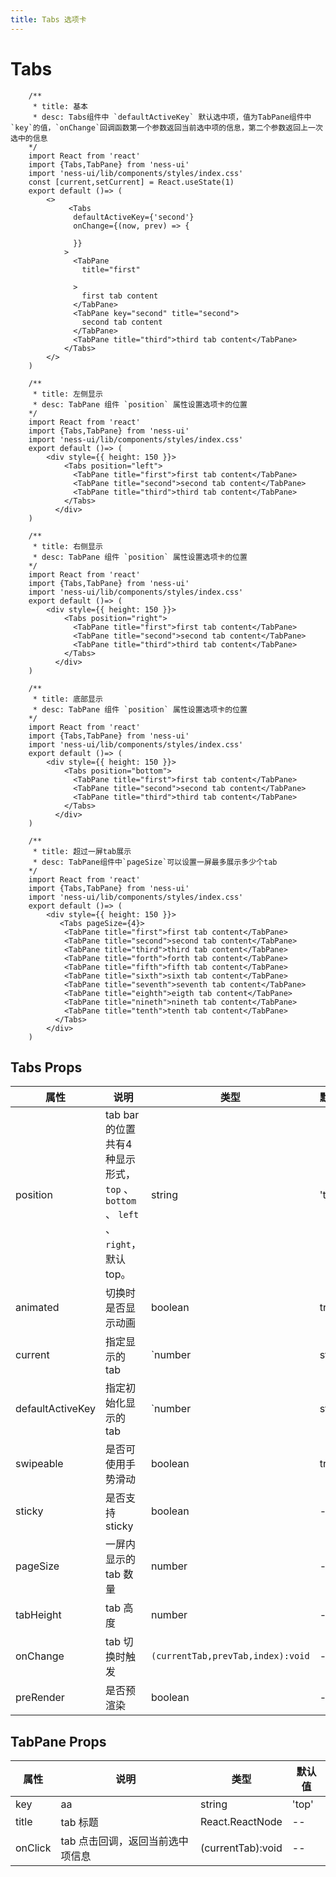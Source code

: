 ```yaml
---
title: Tabs 选项卡
---
```

# Tabs

``` tsx
    /**
     * title: 基本 
     * desc: Tabs组件中 `defaultActiveKey` 默认选中项，值为TabPane组件中`key`的值，`onChange`回调函数第一个参数返回当前选中项的信息，第二个参数返回上一次选中的信息
    */
    import React from 'react'
    import {Tabs,TabPane} from 'ness-ui'
    import 'ness-ui/lib/components/styles/index.css'
    const [current,setCurrent] = React.useState(1)
    export default ()=> (
        <>
             <Tabs
              defaultActiveKey={'second'}
              onChange={(now, prev) => {
                
              }}
            >
              <TabPane
                title="first"
               
              >
                first tab content
              </TabPane>
              <TabPane key="second" title="second">
                second tab content
              </TabPane>
              <TabPane title="third">third tab content</TabPane>
            </Tabs>
        </>
    )
```

``` tsx
    /**
     * title: 左侧显示 
     * desc: TabPane 组件 `position` 属性设置选项卡的位置
    */
    import React from 'react'
    import {Tabs,TabPane} from 'ness-ui'
    import 'ness-ui/lib/components/styles/index.css'
    export default ()=> (
        <div style={{ height: 150 }}>
            <Tabs position="left">
              <TabPane title="first">first tab content</TabPane>
              <TabPane title="second">second tab content</TabPane>
              <TabPane title="third">third tab content</TabPane>
            </Tabs>
          </div>
    )
```

``` tsx
    /**
     * title: 右侧显示 
     * desc: TabPane 组件 `position` 属性设置选项卡的位置
    */
    import React from 'react'
    import {Tabs,TabPane} from 'ness-ui'
    import 'ness-ui/lib/components/styles/index.css'
    export default ()=> (
        <div style={{ height: 150 }}>
            <Tabs position="right">
              <TabPane title="first">first tab content</TabPane>
              <TabPane title="second">second tab content</TabPane>
              <TabPane title="third">third tab content</TabPane>
            </Tabs>
          </div>
    )
```

``` tsx
    /**
     * title: 底部显示 
     * desc: TabPane 组件 `position` 属性设置选项卡的位置
    */
    import React from 'react'
    import {Tabs,TabPane} from 'ness-ui'
    import 'ness-ui/lib/components/styles/index.css'
    export default ()=> (
        <div style={{ height: 150 }}>
            <Tabs position="bottom">
              <TabPane title="first">first tab content</TabPane>
              <TabPane title="second">second tab content</TabPane>
              <TabPane title="third">third tab content</TabPane>
            </Tabs>
          </div>
    )
```

``` tsx
    /**
     * title: 超过一屏tab展示
     * desc: TabPane组件中`pageSize`可以设置一屏最多展示多少个tab
    */
    import React from 'react'
    import {Tabs,TabPane} from 'ness-ui'
    import 'ness-ui/lib/components/styles/index.css'
    export default ()=> (
        <div style={{ height: 150 }}>
           <Tabs pageSize={4}>
            <TabPane title="first">first tab content</TabPane>
            <TabPane title="second">second tab content</TabPane>
            <TabPane title="third">third tab content</TabPane>
            <TabPane title="forth">forth tab content</TabPane>
            <TabPane title="fifth">fifth tab content</TabPane>
            <TabPane title="sixth">sixth tab content</TabPane>
            <TabPane title="seventh">seventh tab content</TabPane>
            <TabPane title="eighth">eigth tab content</TabPane>
            <TabPane title="nineth">nineth tab content</TabPane>
            <TabPane title="tenth">tenth tab content</TabPane>
          </Tabs>
        </div>
    )
```

## Tabs Props
属性 | 说明 | 类型 | 默认值
----|-----|------|------
| position        | tab bar 的位置共有4种显示形式，`top` 、 `bottom` 、 `left` 、 `right`，默认 top。 | string | 'top' | 
| animated | 切换时是否显示动画 | boolean | true | 
| current | 指定显示的 tab | `number | string` | -- |
| defaultActiveKey | 指定初始化显示的 tab | `number | string` | -- |
| swipeable | 是否可使用手势滑动 | boolean   | true |
| sticky      |   是否支持sticky   | boolean |  --  |
| pageSize      |   一屏内显示的 tab 数量   | number |  --  |
| tabHeight      |   tab 高度   | number |  --  |
| onChange      |  tab 切换时触发   | `(currentTab,prevTab,index):void` |--  |
| preRender      |  是否预渲染  | boolean |  --  |

## TabPane Props
属性 | 说明 | 类型 | 默认值
----|-----|------|------
| key        | aa | string | 'top' | 
| title        | tab 标题 | React.ReactNode | -- | 
| onClick        | tab 点击回调，返回当前选中项信息 | (currentTab):void | -- | 